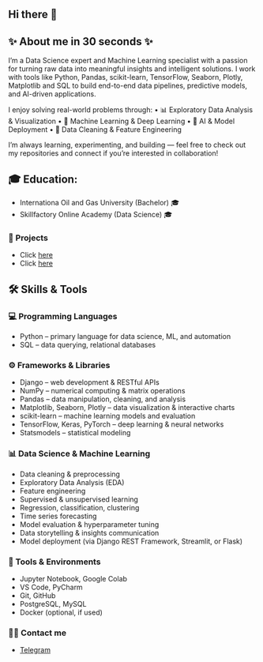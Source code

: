 ## Hi there 👋

## ✨ About me in 30 seconds ✨

I’m a Data Science expert and Machine Learning specialist with a passion for turning raw data into meaningful insights and intelligent solutions. I work with tools like Python, Pandas, scikit-learn, TensorFlow, Seaborn, Plotly, Matplotlib and SQL to build end-to-end data pipelines, predictive models, and AI-driven applications.

I enjoy solving real-world problems through:
 • 📊 Exploratory Data Analysis & Visualization
 • 🤖 Machine Learning & Deep Learning
 • 🧠 AI & Model Deployment
 • 🧹 Data Cleaning & Feature Engineering

I’m always learning, experimenting, and building — feel free to check out my repositories and connect if you’re interested in collaboration!

## 🎓 Education: 
 - Internationa Oil and Gas University (Bachelor) :mortar_board:
 - Skillfactory Online Academy (Data Science)     :mortar_board:

### 💾   Projects   
   * Click [here](https://github.com/Keypy777/sf_data_science.git)
   * Click [here](https://github.com/Keypy777/CLEANINGDATAPROJECT.git)



## 🛠️ Skills & Tools

### 💻 Programming Languages
- Python – primary language for data science, ML, and automation
- SQL – data querying, relational databases

### ⚙️ Frameworks & Libraries
- Django – web development & RESTful APIs
- NumPy – numerical computing & matrix operations
- Pandas – data manipulation, cleaning, and analysis
- Matplotlib, Seaborn, Plotly – data visualization & interactive charts
- scikit-learn – machine learning models and evaluation
- TensorFlow, Keras, PyTorch – deep learning & neural networks
- Statsmodels – statistical modeling

### 📊 Data Science & Machine Learning
- Data cleaning & preprocessing
- Exploratory Data Analysis (EDA)
- Feature engineering
- Supervised & unsupervised learning
- Regression, classification, clustering
- Time series forecasting
- Model evaluation & hyperparameter tuning
- Data storytelling & insights communication
- Model deployment (via Django REST Framework, Streamlit, or Flask)

### 🧰 Tools & Environments
- Jupyter Notebook, Google Colab
- VS Code, PyCharm
- Git, GitHub
- PostgreSQL, MySQL
- Docker (optional, if used)

### 🙌🏻 Contact me
- [Telegram](@Keypy777)


